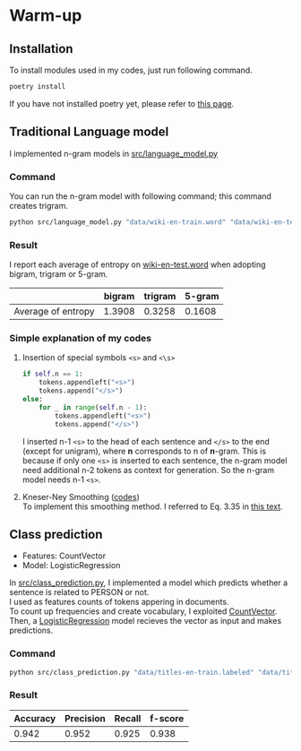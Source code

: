 # Warm-up
## Installation
To install modules used in my codes, just run following command.
```bash
poetry install
```
If you have not installed poetry yet, please refer to [this page](https://python-poetry.org/docs/).

## Traditional Language model
I implemented n-gram models in [src/language_model.py](https://github.com/hirobf10/warmup_slp/blob/main/src/language_model.py)  

### Command
You can run the n-gram model with following command; this command creates trigram.

```bash
python src/language_model.py "data/wiki-en-train.word" "data/wiki-en-test.word" 3
```

### Result
I report each average of entropy on [wiki-en-test.word](https://github.com/hirobf10/warmup_slp/blob/main/data/wiki-en-test.word) when adopting bigram, trigram or 5-gram.

|                    | bigram | trigram | 5-gram |
|--------------------|--------|---------|--------|
| Average of entropy | 1.3908 | 0.3258  | 0.1608 |

### Simple explanation of my codes
1. Insertion of special symbols `<s>` and `<\s>`
    ```py
    if self.n == 1:
        tokens.appendleft("<s>")
        tokens.append("</s>")
    else:
        for _ in range(self.n - 1):
            tokens.appendleft("<s>")
            tokens.append("</s>")
    ```
    I inserted n-1 `<s>` to the head of each sentence and `</s>` to the end (except for unigram), where **n** corresponds to n of **n**-gram.
    This is because if only one `<s>` is inserted to each sentence, the n-gram model need additional n-2 tokens as context for generation. So the n-gram model needs n-1 `<s>`.

2. Kneser-Ney Smoothing ([codes](https://github.com/hirobf10/warmup_slp/blob/7c57e28170bd8598ce6347c46b6637466aa1d94b/src/language_model.py#L59))  
    To implement this smoothing method. I referred to Eq. 3.35 in [this text](https://web.stanford.edu/~jurafsky/slp3/3.pdf).


## Class prediction
- Features: CountVector  
- Model: LogisticRegression  

In [src/class_prediction.py](https://github.com/hirobf10/warmup_slp/blob/main/src/class_prediction.py), I implemented a model which predicts whether a sentence is related to PERSON or not.  
I used as features counts of tokens appering in documents.  
To count up frequencies and create vocabulary, I exploited [CountVector](https://scikit-learn.org/stable/modules/generated/sklearn.feature_extraction.text.CountVectorizer.html).  
Then, a [LogisticRegression](https://scikit-learn.org/stable/modules/generated/sklearn.linear_model.LogisticRegression.html) model recieves the vector as input and makes predictions.

### Command
```bash
python src/class_prediction.py "data/titles-en-train.labeled" "data/titles-en-test.labeled"
```

### Result

| Accuracy | Precision | Recall | f-score |
|----------|-----------|--------|---------|
| 0.942    | 0.952     | 0.925  | 0.938   |